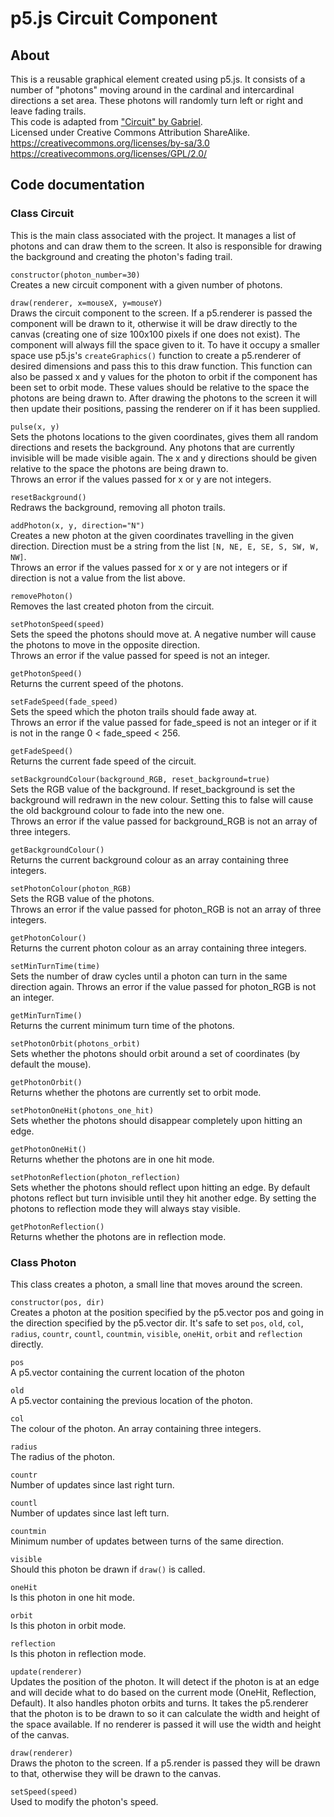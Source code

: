 # p5.js Circuit Component
## About
This is a reusable graphical element created using p5.js. It consists of a
number of "photons" moving around in the cardinal and intercardinal directions
a set area. These photons will randomly turn left or right and leave fading
trails.   
This code is adapted from ["Circuit" by Gabriel](http://www.openprocessing.org/sketch/398992).   
Licensed under Creative Commons Attribution ShareAlike.  
https://creativecommons.org/licenses/by-sa/3.0  
https://creativecommons.org/licenses/GPL/2.0/

## Code documentation
### Class Circuit
This is the main class associated with the project. It manages a list of
photons and can draw them to the screen. It also is responsible for
drawing the background and creating the photon's fading trail.

```constructor(photon_number=30)```   
Creates a new circuit component with a given number of photons.

```draw(renderer, x=mouseX, y=mouseY)```   
Draws the circuit component to the screen. If a p5.renderer is passed the 
component will be drawn to it, otherwise it will be draw directly to the 
canvas (creating one of size 100x100 pixels if one does not exist).
The component will always fill the space given to it. To have it occupy a 
smaller space use p5.js's ```createGraphics()``` function to create a
p5.renderer of desired dimensions and pass this to this draw function.
This function can also be passed x and y values for the photon to orbit
if the component has been set to orbit mode. These values should be relative
to the space the photons are being drawn to. After drawing the photons to the
screen it will then update their positions, passing the renderer on if it has 
been supplied.  

```pulse(x, y)```   
Sets the photons locations to the given coordinates, gives them all random 
directions and resets the background. Any photons that are currently invisible 
will be made visible again. The x and y directions should be given relative 
to the space the photons are being drawn to.   
Throws an error if the values passed for x or y are not integers.

```resetBackground()```   
Redraws the background, removing all photon trails.

```addPhoton(x, y, direction="N")```   
Creates a new photon at the given coordinates travelling in the given direction.
Direction must be a string from the list ```[N, NE, E, SE, S, SW, W, NW]```.   
Throws an error if the values passed for x or y are not integers or if direction 
is not a value from the list above.

```removePhoton()```   
Removes the last created photon from the circuit.

```setPhotonSpeed(speed)```   
Sets the speed the photons should move at. A negative number will cause the photons
to move in the opposite direction.   
Throws an error if the value passed for speed is not an integer.

```getPhotonSpeed()```   
Returns the current speed of the photons.

```setFadeSpeed(fade_speed)```   
Sets the speed which the photon trails should fade away at.   
Throws an error if the value passed for fade_speed is not an integer or if it is 
not in the range 0 < fade_speed < 256. 

```getFadeSpeed()```   
Returns the current fade speed of the circuit.

```setBackgroundColour(background_RGB, reset_background=true)```   
Sets the RGB value of the background. If reset_background is set the background will
redrawn in the new colour. Setting this to false will cause the old background colour 
to fade into the new one.   
Throws an error if the value passed for background_RGB is not an array of three 
integers.

```getBackgroundColour()```   
Returns the current background colour as an array containing three integers.

```setPhotonColour(photon_RGB)```   
Sets the RGB value of the photons.   
Throws an error if the value passed for photon_RGB is not an array of three integers.

```getPhotonColour()```   
Returns the current photon colour as an array containing three integers.

```setMinTurnTime(time)```   
Sets the number of draw cycles until a photon can turn in the same direction again.
Throws an error if the value passed for photon_RGB is not an integer.

```getMinTurnTime()```   
Returns the current minimum turn time of the photons.

```setPhotonOrbit(photons_orbit)```   
Sets whether the photons should orbit around a set of coordinates (by default the 
mouse).

```getPhotonOrbit()```   
Returns whether the photons are currently set to orbit mode.

```setPhotonOneHit(photons_one_hit)```   
Sets whether the photons should disappear completely upon hitting an edge.

```getPhotonOneHit()```   
Returns whether the photons are in one hit mode.

```setPhotonReflection(photon_reflection)```   
Sets whether the photons should reflect upon hitting an edge. By default photons 
reflect but turn invisible until they hit another edge. By setting the photons to
reflection mode they will always stay visible.

```getPhotonReflection()```   
Returns whether the photons are in reflection mode.

### Class Photon
This class creates a photon, a small line that moves around the screen.

```constructor(pos, dir)```   
Creates a photon at the position specified by the p5.vector pos and going in the 
direction specified by the p5.vector dir. It's safe to set ```pos```, ```old```, 
```col```, ```radius```, ```countr```, ```countl```, ```countmin```, ```visible```,
```oneHit```, ```orbit``` and ```reflection``` directly.

```pos```   
A p5.vector containing the current location of the photon

```old```   
A p5.vector containing the previous location of the photon.

```col```   
The colour of the photon. An array containing three integers.

```radius```   
The radius of the photon.

```countr```   
Number of updates since last right turn.

```countl```   
Number of updates since last left turn.

```countmin```   
Minimum number of updates between turns of the same direction.

```visible```   
Should this photon be drawn if ```draw()``` is called.

```oneHit```   
Is this photon in one hit mode.

```orbit```   
Is this photon in orbit mode.

```reflection```   
Is this photon in reflection mode.

```update(renderer)```   
Updates the position of the photon. It will detect if the photon is at an edge
and will decide what to do based on the current mode (OneHit, Reflection, Default).
It also handles photon orbits and turns. It takes the p5.renderer that the photon is
to be drawn to so it can calculate the width and height of the space available. If
no renderer is passed it will use the width and height of the canvas.

```draw(renderer)```      
Draws the photon to the screen. If a p5.render is passed they will be drawn to that,
otherwise they will be drawn to the canvas.

```setSpeed(speed)```   
Used to modify the photon's speed.
